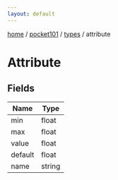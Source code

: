 ```yaml
---
layout: default
---
```


[home](/)  /  [pocket101](/protocol/pocket101)  /  [types](/protocol/pocket101/types)  /  attribute

# Attribute

## Fields

Name | Type
---|---
min | float
max | float
value | float
default | float
name | string
